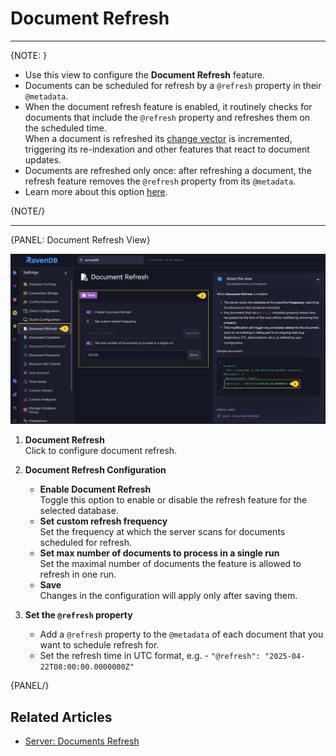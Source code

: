 ﻿# Document Refresh
---

{NOTE: }

* Use this view to configure the **Document Refresh** feature.  
* Documents can be scheduled for refresh by a `@refresh` property in their `@metadata`.  
* When the document refresh feature is enabled, it routinely checks for documents that 
  include the `@refresh` property and refreshes them on the scheduled time.  
  When a document is refreshed its [change vector](../../server/clustering/replication/change-vector) 
  is incremented, triggering its re-indexation and other features that react to document updates.  
* Documents are refreshed only once: after refreshing a document, the refresh feature removes 
  the `@refresh` property from its `@metadata`.  
* Learn more about this option [here](../../../server/extensions/refresh).  

{NOTE/}

---

{PANEL: Document Refresh View}

![Document Refresh View](images/document-refresh.png "Document Refresh View")

1. **Document Refresh**  
   Click to configure document refresh.

2. **Document Refresh Configuration**  
    * **Enable Document Refresh**  
      Toggle this option to enable or disable the refresh feature for the selected database.  
    * **Set custom refresh frequency**  
      Set the frequency at which the server scans for documents scheduled for refresh.  
    * **Set max number of documents to process in a single run**  
      Set the maximal number of documents the feature is allowed to refresh in one run.  
    * **Save**  
      Changes in the configuration will apply only after saving them.  

3. **Set the `@refresh` property**  
   * Add a `@refresh` property to the `@metadata` of each document that you want to schedule refresh for.  
   * Set the refresh time in UTC format, e.g. - `"@refresh": "2025-04-22T08:00:00.0000000Z"`  

{PANEL/}

## Related Articles

- [Server: Documents Refresh](../../../server/extensions/refresh)  
